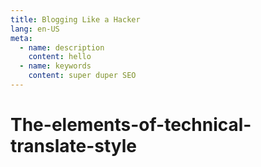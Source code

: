 ```yaml
---
title: Blogging Like a Hacker
lang: en-US
meta:
  - name: description
    content: hello
  - name: keywords
    content: super duper SEO
---
```


# The-elements-of-technical-translate-style



